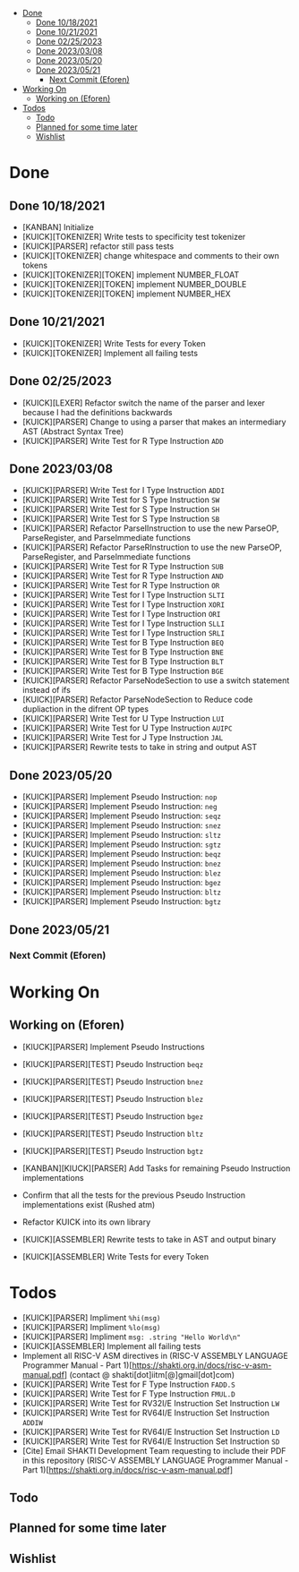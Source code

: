 - [Done](#done)
  - [Done 10/18/2021](#done-10182021)
  - [Done 10/21/2021](#done-10212021)
  - [Done 02/25/2023](#done-02252023)
  - [Done 2023/03/08](#done-20230308)
  - [Done 2023/05/20](#done-20230520)
  - [Done 2023/05/21](#done-20230521)
    - [Next Commit (Eforen)](#next-commit-eforen)
- [Working On](#working-on)
  - [Working on (Eforen)](#working-on-eforen)
- [Todos](#todos)
  - [Todo](#todo)
  - [Planned for some time later](#planned-for-some-time-later)
  - [Wishlist](#wishlist)

# Done
## Done 10/18/2021
* [KANBAN] Initialize
* [KUICK][TOKENIZER] Write tests to specificity test tokenizer
* [KUICK][PARSER] refactor still pass tests
* [KUICK][TOKENIZER] change whitespace and comments to their own tokens
* [KUICK][TOKENIZER][TOKEN] implement NUMBER_FLOAT
* [KUICK][TOKENIZER][TOKEN] implement NUMBER_DOUBLE
* [KUICK][TOKENIZER][TOKEN] implement NUMBER_HEX

## Done 10/21/2021
* [KUICK][TOKENIZER] Write Tests for every Token
* [KUICK][TOKENIZER] Implement all failing tests

## Done 02/25/2023
* [KUICK][LEXER] Refactor switch the name of the parser and lexer because I had the definitions backwards
* [KUICK][PARSER] Change to using a parser that makes an intermediary AST (Abstract Syntax Tree)
* [KUICK][PARSER] Write Test for R Type Instruction `ADD`

## Done 2023/03/08
* [KUICK][PARSER] Write Test for I Type Instruction `ADDI`
* [KUICK][PARSER] Write Test for S Type Instruction `SW`
* [KUICK][PARSER] Write Test for S Type Instruction `SH`
* [KUICK][PARSER] Write Test for S Type Instruction `SB`
* [KUICK][PARSER] Refactor ParseIInstruction to use the new ParseOP, ParseRegister, and ParseImmediate functions
* [KUICK][PARSER] Refactor ParseRInstruction to use the new ParseOP, ParseRegister, and ParseImmediate functions
* [KUICK][PARSER] Write Test for R Type Instruction `SUB`
* [KUICK][PARSER] Write Test for R Type Instruction `AND`
* [KUICK][PARSER] Write Test for R Type Instruction `OR`
* [KUICK][PARSER] Write Test for I Type Instruction `SLTI`
* [KUICK][PARSER] Write Test for I Type Instruction `XORI`
* [KUICK][PARSER] Write Test for I Type Instruction `ORI`
* [KUICK][PARSER] Write Test for I Type Instruction `SLLI`
* [KUICK][PARSER] Write Test for I Type Instruction `SRLI`
* [KUICK][PARSER] Write Test for B Type Instruction `BEQ`
* [KUICK][PARSER] Write Test for B Type Instruction `BNE`
* [KUICK][PARSER] Write Test for B Type Instruction `BLT`
* [KUICK][PARSER] Write Test for B Type Instruction `BGE`
* [KUICK][PARSER] Refactor ParseNodeSection to use a switch statement instead of ifs
* [KUICK][PARSER] Refactor ParseNodeSection to Reduce code dupliaction in the difrent OP types
* [KUICK][PARSER] Write Test for U Type Instruction `LUI`
* [KUICK][PARSER] Write Test for U Type Instruction `AUIPC`
* [KUICK][PARSER] Write Test for J Type Instruction `JAL`
* [KUICK][PARSER] Rewrite tests to take in string and output AST
## Done 2023/05/20
* [KUICK][PARSER] Implement Pseudo Instruction: `nop`
* [KUICK][PARSER] Implement Pseudo Instruction: `neg`
* [KUICK][PARSER] Implement Pseudo Instruction: `seqz`
* [KUICK][PARSER] Implement Pseudo Instruction: `snez`
* [KUICK][PARSER] Implement Pseudo Instruction: `sltz`
* [KUICK][PARSER] Implement Pseudo Instruction: `sgtz`
* [KUICK][PARSER] Implement Pseudo Instruction: `beqz`
* [KUICK][PARSER] Implement Pseudo Instruction: `bnez`
* [KUICK][PARSER] Implement Pseudo Instruction: `blez`
* [KUICK][PARSER] Implement Pseudo Instruction: `bgez`
* [KUICK][PARSER] Implement Pseudo Instruction: `bltz`
* [KUICK][PARSER] Implement Pseudo Instruction: `bgtz`

## Done 2023/05/21
### Next Commit (Eforen)

# Working On
## Working on (Eforen)
* [KIUCK][PARSER] Implement Pseudo Instructions
* [KIUCK][PARSER][TEST] Pseudo Instruction `beqz`
* [KIUCK][PARSER][TEST] Pseudo Instruction `bnez`
* [KIUCK][PARSER][TEST] Pseudo Instruction `blez`
* [KIUCK][PARSER][TEST] Pseudo Instruction `bgez`
* [KIUCK][PARSER][TEST] Pseudo Instruction `bltz`
* [KIUCK][PARSER][TEST] Pseudo Instruction `bgtz`
* [KANBAN][KIUCK][PARSER] Add Tasks for remaining Pseudo Instruction implementations
* Confirm that all the tests for the previous Pseudo Instruction implementations exist (Rushed atm)

* Refactor KUICK into its own library
* [KUICK][ASSEMBLER] Rewrite tests to take in AST and output binary
* [KUICK][ASSEMBLER] Write Tests for every Token

# Todos
* [KUICK][PARSER] Impliment `%hi(msg)`
* [KUICK][PARSER] Impliment `%lo(msg)`
* [KUICK][PARSER] Impliment `msg: .string "Hello World\n"`
* [KUICK][ASSEMBLER] Implement all failing tests
* Implement all RISC-V ASM directives in (RISC-V ASSEMBLY LANGUAGE Programmer Manual - Part 1)[https://shakti.org.in/docs/risc-v-asm-manual.pdf] (contact @ shakti[dot]iitm[@]gmail[dot]com)
* [KUICK][PARSER] Write Test for F Type Instruction `FADD.S`
* [KUICK][PARSER] Write Test for F Type Instruction `FMUL.D`
* [KUICK][PARSER] Write Test for RV32I/E Instruction Set Instruction `LW`
* [KUICK][PARSER] Write Test for RV64I/E Instruction Set Instruction `ADDIW`
* [KUICK][PARSER] Write Test for RV64I/E Instruction Set Instruction `LD`
* [KUICK][PARSER] Write Test for RV64I/E Instruction Set Instruction `SD`
* [Cite] Email SHAKTI Development Team requesting to include their PDF in this repository (RISC-V ASSEMBLY LANGUAGE Programmer Manual - Part 1)[https://shakti.org.in/docs/risc-v-asm-manual.pdf]
## Todo
## Planned for some time later
## Wishlist